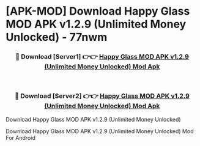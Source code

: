 # [APK-MOD] Download Happy Glass MOD APK v1.2.9 (Unlimited Money Unlocked) - 77nwm


<div align="center">
<h3>🔴 Download [Server1] 👉👉 <a href="https://apk-comot.site?title=Happy_Glass_MOD_APK_v1.2.9_(Unlimited_Money_Unlocked)">Happy Glass MOD APK v1.2.9 (Unlimited Money Unlocked) Mod Apk</a></h3><br>
<h3>🔴 Download [Server2] 👉👉 <a href="https://apk-comot.site?title=Happy_Glass_MOD_APK_v1.2.9_(Unlimited_Money_Unlocked)">Happy Glass MOD APK v1.2.9 (Unlimited Money Unlocked) Mod Apk</a></h3>
</div>



Download Happy Glass MOD APK v1.2.9 (Unlimited Money Unlocked) 

Download Happy Glass MOD APK v1.2.9 (Unlimited Money Unlocked) Mod For Android